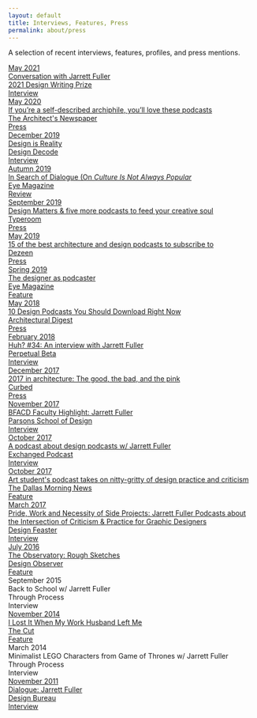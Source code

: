 ```yaml
---
layout: default
title: Interviews, Features, Press
permalink: about/press
---
```


<div class="about-intro">
        <p>A selection of recent interviews, features, profiles, and press mentions.</p>

</div>

<main class="archive-preview">

<a href="https://www.designhistorysociety.org/news/view/dhs-podcasts-third-episode-is-out-listen-to-fiona-anderson-in-conversation-with-jarrett-fuller-the-2021-design-writing-prize-guest-judge">
<div class="object">
        <div class="term">May 2021</div>
        <div class="press-title">
Conversation with Jarrett Fuller</div>
        <div class="school">2021 Design Writing Prize</div>
        <div class="term">Interview</div>
</div>
</a>

<a href="https://www.archpaper.com/2020/05/archiphile-podcasts/">
<div class="object">
        <div class="term">May 2020</div>
        <div class="press-title">
If you’re a self-described archiphile, you’ll love these podcasts</div>
        <div class="school">The Architect's Newspaper</div>
        <div class="term">Press</div>
</div>
</a>

<a href="https://www.designdecode.org/article.php?p=jarrett-fuller">
<div class="object">
        <div class="term">December 2019</div>
        <div class="press-title">
Design is Reality</div>
        <div class="school">Design Decode</div>
        <div class="term">Interview</div>
</div>
</a>

<a href="https://www.eyemagazine.com/review/article/in-search-of-dialogue">
<div class="object">
        <div class="term">Autumn 2019</div>
        <div class="press-title">
In Search of Dialogue (On <i>Culture Is Not Always Popular</i></div>
        <div class="school">Eye Magazine</div>
        <div class="term">Review</div>
</div>
</a>

<a href="https://www.typeroom.eu/design-matters-and-five-more-podcasts-to-feed-your-creative-soul">
<div class="object">
        <div class="term">September 2019</div>
        <div class="press-title">
Design Matters & five more podcasts to feed your creative soul</div>
        <div class="school">Typeroom</div>
        <div class="term">Press</div>
</div>
</a>

<a href="https://www.dezeen.com/2019/05/23/architecture-design-podcasts/">
<div class="object">
        <div class="term">May 2019</div>
        <div class="press-title">
15 of the best architecture and design podcasts to subscribe to</div>
        <div class="school">Dezeen</div>
        <div class="term">Press</div>
</div>
</a>

<a href="https://www.eyemagazine.com/feature/article/the-designer-as-podcaster">
<div class="object">
        <div class="term">Spring 2019</div>
        <div class="press-title">
The designer as podcaster</div>
        <div class="school">Eye Magazine</div>
        <div class="term">Feature</div>
</div>
</a>

<a href="https://www.architecturaldigest.com/story/design-podcasts-you-should-download-right-now">
<div class="object">
        <div class="term">May 2018</div>
        <div class="press-title">
10 Design Podcasts You Should Download Right Now</div>
        <div class="school">Architectural Digest</div>
        <div class="term">Press</div>
</div>
</a>

<a href="https://perpetualbeta.vcfa.edu/2018/02/05/huh-34-an-interview-with-jarrett-fuller/">
<div class="object">
        <div class="term">February 2018</div>
        <div class="press-title">
Huh? #34: An interview with Jarrett Fuller</div>
        <div class="school">Perpetual Beta</div>
        <div class="term">Interview</div>
</div>
</a>

<a href="https://archive.curbed.com/2017/12/18/16778058/architecture-awards-2017">
<div class="object">
        <div class="term">December 2017</div>
        <div class="press-title">
2017 in architecture: The good, the bad, and the pink</div>
        <div class="school">Curbed</div>
        <div class="term">Press</div>
</div>
</a>

<a href="https://amt.parsons.edu/blog/bfacd-faculty-highlight-jarrett-fuller/">
<div class="object">
        <div class="term">November 2017</div>
        <div class="press-title">
BFACD Faculty Highlight: Jarrett Fuller</div>
        <div class="school">Parsons School of Design</div>
        <div class="term">Interview</div>
</div>
</a>

<a href="https://www.dropbox.com/s/0ahmt7jaoz5iz3b/exchanged-podcast-jarrett-fuller.mp3?dl=0">
<div class="object">
        <div class="term">October 2017</div>
        <div class="press-title">
A podcast about design podcasts w/ Jarrett Fuller</div>
        <div class="school">Exchanged Podcast</div>
        <div class="term">Interview</div>
</div>
</a>

<a href="https://www.dallasnews.com/arts-entertainment/architecture/2017/08/26/art-student-s-podcast-takes-on-nitty-gritty-of-design-practice-and-criticism/">
<div class="object">
        <div class="term">October 2017</div>
        <div class="press-title">
Art student's podcast takes on nitty-gritty of design practice and criticism </div>
        <div class="school">The Dallas Morning News</div>
        <div class="term">Feature</div>
</div>
</a>

<a href="http://designfeaster.blogspot.com/2017/03/jarrett-fuller-side-projects.html">
<div class="object">
        <div class="term">March 2017</div>
        <div class="press-title">
Pride, Work and Necessity of Side Projects: Jarrett Fuller Podcasts about the Intersection of Criticism & Practice for Graphic Designers</div>
        <div class="school">Design Feaster</div>
        <div class="term">Interview</div>
</div>
</a>

<a href="https://designobserver.com/feature/rough-sketches/39367/">
<div class="object">
        <div class="term">July 2016</div>
        <div class="press-title">
The Observatory: Rough Sketches</div>
        <div class="school">Design Observer</div>
        <div class="term">Feature</div>
</div>
</a>

<div class="object">
        <div class="term">September 2015</div>
        <div class="press-title">
Back to School w/ Jarrett Fuller</div>
        <div class="school">Through Process</div>
        <div class="term">Interview</div>
</div>

<a href="https://www.thecut.com/2014/11/I-lost-my-work-husband.html">
<div class="object">
        <div class="term">November 2014</div>
        <div class="press-title">
I Lost It When My Work Husband Left Me</div>
        <div class="school">The Cut</div>
        <div class="term">Feature</div>
</div>
</a>

<div class="object">
        <div class="term">March 2014</div>
        <div class="press-title">
Minimalist LEGO Characters from Game of Thrones w/ Jarrett Fuller</div>
        <div class="school">Through Process</div>
        <div class="term">Interview</div>
</div>

<a href="https://www.wearedesignbureau.com/projects/dialogue-jarrett-fuller/">
<div class="object">
        <div class="term">November 2011</div>
        <div class="press-title">
Dialogue: Jarrett Fuller</div>
        <div class="school">Design Bureau</div>
        <div class="term">Interview</div>
</div>
</a>
